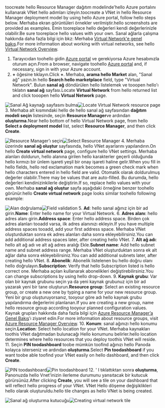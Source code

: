 <span data-ttu-id="1303a-101">toocreate hello Resource Manager dağıtım modelinde'hello Azure portalını kullanarak VNet hello adımları izleyin.</span><span class="sxs-lookup"><span data-stu-id="1303a-101">toocreate a VNet in hello Resource Manager deployment model by using hello Azure portal, follow hello steps below.</span></span> <span data-ttu-id="1303a-102">Merhaba ekran görüntüleri örnekler verilmiştir.</span><span class="sxs-lookup"><span data-stu-id="1303a-102">hello screenshots are provided as examples.</span></span> <span data-ttu-id="1303a-103">Emin tooreplace hello değerleri kendi değerlerinizle olabilir.</span><span class="sxs-lookup"><span data-stu-id="1303a-103">Be sure tooreplace hello values with your own.</span></span> <span data-ttu-id="1303a-104">Sanal ağlarla çalışma hakkında daha fazla bilgi için bkz: Merhaba [Virtual Network'e genel bakış](../articles/virtual-network/virtual-networks-overview.md).</span><span class="sxs-lookup"><span data-stu-id="1303a-104">For more information about working with virtual networks, see hello [Virtual Network Overview](../articles/virtual-network/virtual-networks-overview.md).</span></span>

1. <span data-ttu-id="1303a-105">Tarayıcıdan toohello gidin [Azure portal](http://portal.azure.com) ve gerekiyorsa Azure hesabınızla oturum açın.</span><span class="sxs-lookup"><span data-stu-id="1303a-105">From a browser, navigate toohello [Azure portal](http://portal.azure.com) and, if necessary, sign in with your Azure account.</span></span>
2. <span data-ttu-id="1303a-106">**+** öğesine tıklayın.</span><span class="sxs-lookup"><span data-stu-id="1303a-106">Click **+**.</span></span> <span data-ttu-id="1303a-107">Merhaba, **arama hello Market** alan, "Sanal ağ" yazın.</span><span class="sxs-lookup"><span data-stu-id="1303a-107">In hello **Search hello marketplace** field, type "Virtual Network".</span></span> <span data-ttu-id="1303a-108">Bulun **sanal ağ** döndürülen hello listelemek ve tooopen hello'ı tıklatın **sanal ağ** sayfası.</span><span class="sxs-lookup"><span data-stu-id="1303a-108">Locate **Virtual Network** from hello returned list and click tooopen hello **Virtual Network** page.</span></span>

  <span data-ttu-id="1303a-109">![Sanal Ağ kaynağı sayfasını bulma](./media/vpn-gateway-basic-p2s-vnet-rm-portal-include/newvnetportal700.png "Sanal Ağ kaynağı sayfasını bulma")</span><span class="sxs-lookup"><span data-stu-id="1303a-109">![Locate Virtual Network resource page](./media/vpn-gateway-basic-p2s-vnet-rm-portal-include/newvnetportal700.png "Locate virtual network resource page")</span></span>
3. <span data-ttu-id="1303a-110">Merhaba alt kısmındaki hello de hello sanal ağ sayfasından **dağıtım modeli seçin** listesinde, seçin **Resource Manager**ve ardından **oluşturma**.</span><span class="sxs-lookup"><span data-stu-id="1303a-110">Near hello bottom of hello Virtual Network page, from hello **Select a deployment model** list, select **Resource Manager**, and then click **Create**.</span></span>

  <span data-ttu-id="1303a-111">![Resource Manager’ı seçin](./media/vpn-gateway-basic-p2s-vnet-rm-portal-include/resourcemanager250.png "Resource Manager’ı seçin")</span><span class="sxs-lookup"><span data-stu-id="1303a-111">![Select Resource Manager](./media/vpn-gateway-basic-p2s-vnet-rm-portal-include/resourcemanager250.png "Select Resource Manager")</span></span>
4. <span data-ttu-id="1303a-112">Merhaba üzerinde **sanal ağ oluştur** sayfasında, hello VNet ayarlarını yapılandırın.</span><span class="sxs-lookup"><span data-stu-id="1303a-112">On hello **Create virtual network** page, configure hello VNet settings.</span></span> <span data-ttu-id="1303a-113">Merhaba alanları doldurun, hello alanına girilen hello karakterler geçerli olduğunda hello kırmızı bir ünlem işareti yeşil bir onay işareti haline gelir.</span><span class="sxs-lookup"><span data-stu-id="1303a-113">When you fill in hello fields, hello red exclamation mark becomes a green check mark when hello characters entered in hello field are valid.</span></span> <span data-ttu-id="1303a-114">Otomatik olarak doldurulmuş değerler olabilir.</span><span class="sxs-lookup"><span data-stu-id="1303a-114">There may be values that are auto-filled.</span></span> <span data-ttu-id="1303a-115">Bu durumda, hello değerleri kendinizinkilerle değiştirin.</span><span class="sxs-lookup"><span data-stu-id="1303a-115">If so, replace hello values with your own.</span></span> <span data-ttu-id="1303a-116">Merhaba **sanal ağ oluştur** sayfa aşağıdaki örneğine benzer toohello görünür:</span><span class="sxs-lookup"><span data-stu-id="1303a-116">hello **Create virtual network** page looks similar toohello following example:</span></span>

  <span data-ttu-id="1303a-117">![Alan doğrulama](./media/vpn-gateway-basic-p2s-vnet-rm-portal-include/createp2sgvnet.png "Alan doğrulama")</span><span class="sxs-lookup"><span data-stu-id="1303a-117">![Field validation](./media/vpn-gateway-basic-p2s-vnet-rm-portal-include/createp2sgvnet.png "Field validation")</span></span>
5. <span data-ttu-id="1303a-118">**Ad**: hello sanal ağınız için bir ad girin.</span><span class="sxs-lookup"><span data-stu-id="1303a-118">**Name**: Enter hello name for your Virtual Network.</span></span>
6. <span data-ttu-id="1303a-119">**Adres alanı**: hello adres alanı girin.</span><span class="sxs-lookup"><span data-stu-id="1303a-119">**Address space**: Enter hello address space.</span></span> <span data-ttu-id="1303a-120">Birden çok adres alanları tooadd varsa, ilk adres alanınızı ekleyin.</span><span class="sxs-lookup"><span data-stu-id="1303a-120">If you have multiple address spaces tooadd, add your first address space.</span></span> <span data-ttu-id="1303a-121">Merhaba VNet oluşturduktan sonra ek adres alanları daha sonra ekleyebilirsiniz.</span><span class="sxs-lookup"><span data-stu-id="1303a-121">You can add additional address spaces later, after creating hello VNet.</span></span>
7. <span data-ttu-id="1303a-122">**Alt ağ adı**: hello alt ağ adı ve alt ağ adres aralığı Ekle.</span><span class="sxs-lookup"><span data-stu-id="1303a-122">**Subnet name**: Add hello subnet name and subnet address range.</span></span> <span data-ttu-id="1303a-123">Merhaba VNet oluşturduktan sonra ek alt ağlar daha sonra ekleyebilirsiniz.</span><span class="sxs-lookup"><span data-stu-id="1303a-123">You can add additional subnets later, after creating hello VNet.</span></span>
8. <span data-ttu-id="1303a-124">**Abonelik**: Abonelik listelenen bu hello doğru olanı hello doğrulayın.</span><span class="sxs-lookup"><span data-stu-id="1303a-124">**Subscription**: Verify that hello Subscription listed is hello correct one.</span></span> <span data-ttu-id="1303a-125">Merhaba açılan kullanarak abonelikleri değiştirebilirsiniz.</span><span class="sxs-lookup"><span data-stu-id="1303a-125">You can change subscriptions by using hello drop-down.</span></span>
9. <span data-ttu-id="1303a-126">**Kaynak grubu**: Var olan bir kaynak grubunu seçin ya da yeni kaynak grubunuz için bir ad yazarak yeni bir tane oluşturun.</span><span class="sxs-lookup"><span data-stu-id="1303a-126">**Resource group**: Select an existing resource group, or create a new one by typing a name for your new resource group.</span></span> <span data-ttu-id="1303a-127">Yeni bir grup oluşturuyorsanız, tooyour göre adı hello kaynak grubu yapılandırma değerlerini planlanan.</span><span class="sxs-lookup"><span data-stu-id="1303a-127">If you are creating a new group, name hello resource group according tooyour planned configuration values.</span></span> <span data-ttu-id="1303a-128">Kaynak grupları hakkında daha fazla bilgi için [Azure Resource Manager’a Genel Bakış](../articles/azure-resource-manager/resource-group-overview.md#resource-groups)’ı ziyaret edin.</span><span class="sxs-lookup"><span data-stu-id="1303a-128">For more information about resource groups, visit [Azure Resource Manager Overview](../articles/azure-resource-manager/resource-group-overview.md#resource-groups).</span></span>
10. <span data-ttu-id="1303a-129">**Konum**: sanal ağınızı hello konumu seçin.</span><span class="sxs-lookup"><span data-stu-id="1303a-129">**Location**: Select hello location for your VNet.</span></span> <span data-ttu-id="1303a-130">Merhaba kaynakları toothis VNet dağıtmadan bulunacağı Hello konumunu belirler.</span><span class="sxs-lookup"><span data-stu-id="1303a-130">hello location determines where hello resources that you deploy toothis VNet will reside.</span></span>
11. <span data-ttu-id="1303a-131">Seçin **PIN toodashboard** toobe mümkün toofind ağınızı hello Panoda kolayca isterseniz ve ardından **oluşturma**.</span><span class="sxs-lookup"><span data-stu-id="1303a-131">Select **Pin toodashboard** if you want toobe able toofind your VNet easily on hello dashboard, and then click **Create**.</span></span>

 <span data-ttu-id="1303a-132">![PIN toodashboard](./media/vpn-gateway-basic-p2s-vnet-rm-portal-include/pintodashboard150.png "PIN toodashboard")</span><span class="sxs-lookup"><span data-stu-id="1303a-132">![Pin toodashboard](./media/vpn-gateway-basic-p2s-vnet-rm-portal-include/pintodashboard150.png "pin toodashboard")</span></span>
12. <span data-ttu-id="1303a-133">' I tıklattıktan sonra **oluşturma**, Panonuzda hello Vnet'inizin ilerleme durumunu yansıtacak bir kutucuk görürsünüz.</span><span class="sxs-lookup"><span data-stu-id="1303a-133">After clicking **Create**, you will see a tile on your dashboard that will reflect hello progress of your VNet.</span></span> <span data-ttu-id="1303a-134">VNet Hello döşeme değişiklikleri hello olarak oluşturuldu.</span><span class="sxs-lookup"><span data-stu-id="1303a-134">hello tile changes as hello VNet is being created.</span></span>

  <span data-ttu-id="1303a-135">![Sanal ağ oluşturma kutucuğu](./media/vpn-gateway-basic-p2s-vnet-rm-portal-include/deploying150.png "Creating virtual network tile")</span><span class="sxs-lookup"><span data-stu-id="1303a-135">![Creating virtual network tile](./media/vpn-gateway-basic-p2s-vnet-rm-portal-include/deploying150.png "Creating virtual network tile")</span></span>